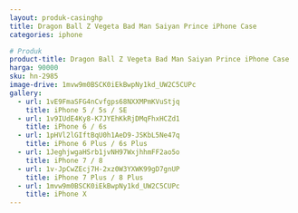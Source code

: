 ```yaml
---
layout: produk-casinghp
title: Dragon Ball Z Vegeta Bad Man Saiyan Prince iPhone Case
categories: iphone

# Produk
product-title: Dragon Ball Z Vegeta Bad Man Saiyan Prince iPhone Case
harga: 90000
sku: hn-2985
image-drive: 1mvw9m0BSCK0iEkBwpNy1kd_UW2C5CUPc
gallery:
  - url: 1vE9FmaSFG4nCvfgps68NXXMPmKVuStjq
    title: iPhone 5 / 5s / SE
  - url: 1v9IUdE4Ky8-K7JYEhKkRjDMqFhxHCZd1
    title: iPhone 6 / 6s
  - url: 1pHVl2lGIftBqU0h1AeD9-JSKbL5Ne47q
    title: iPhone 6 Plus / 6s Plus
  - url: 1JeghjwgaHSrb1jvNH97WxjhhmFF2ao5o
    title: iPhone 7 / 8
  - url: 1v-JpCwZEcj7H-2xz0W3YXWK99gD7gnUP
    title: iPhone 7 Plus / 8 Plus
  - url: 1mvw9m0BSCK0iEkBwpNy1kd_UW2C5CUPc
    title: iPhone X
---
```

